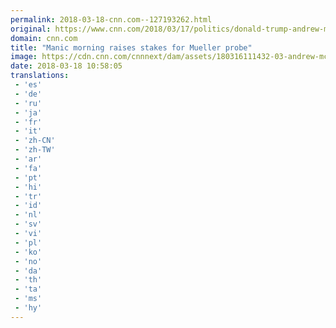 ```yaml
---
permalink: 2018-03-18-cnn.com--127193262.html
original: https://www.cnn.com/2018/03/17/politics/donald-trump-andrew-mccabe-james-comey-justice/index.html
domain: cnn.com
title: "Manic morning raises stakes for Mueller probe"
image: https://cdn.cnn.com/cnnnext/dam/assets/180316111432-03-andrew-mccabe-lead-image-restricted-super-tease.jpg
date: 2018-03-18 10:58:05
translations: 
 - 'es'
 - 'de'
 - 'ru'
 - 'ja'
 - 'fr'
 - 'it'
 - 'zh-CN'
 - 'zh-TW'
 - 'ar'
 - 'fa'
 - 'pt'
 - 'hi'
 - 'tr'
 - 'id'
 - 'nl'
 - 'sv'
 - 'vi'
 - 'pl'
 - 'ko'
 - 'no'
 - 'da'
 - 'th'
 - 'ta'
 - 'ms'
 - 'hy'
---
```


